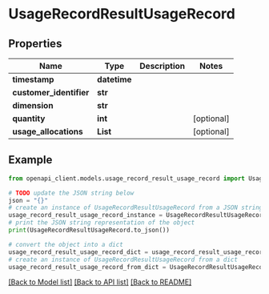 # UsageRecordResultUsageRecord


## Properties

Name | Type | Description | Notes
------------ | ------------- | ------------- | -------------
**timestamp** | **datetime** |  | 
**customer_identifier** | **str** |  | 
**dimension** | **str** |  | 
**quantity** | **int** |  | [optional] 
**usage_allocations** | **List** |  | [optional] 

## Example

```python
from openapi_client.models.usage_record_result_usage_record import UsageRecordResultUsageRecord

# TODO update the JSON string below
json = "{}"
# create an instance of UsageRecordResultUsageRecord from a JSON string
usage_record_result_usage_record_instance = UsageRecordResultUsageRecord.from_json(json)
# print the JSON string representation of the object
print(UsageRecordResultUsageRecord.to_json())

# convert the object into a dict
usage_record_result_usage_record_dict = usage_record_result_usage_record_instance.to_dict()
# create an instance of UsageRecordResultUsageRecord from a dict
usage_record_result_usage_record_from_dict = UsageRecordResultUsageRecord.from_dict(usage_record_result_usage_record_dict)
```
[[Back to Model list]](../README.md#documentation-for-models) [[Back to API list]](../README.md#documentation-for-api-endpoints) [[Back to README]](../README.md)


